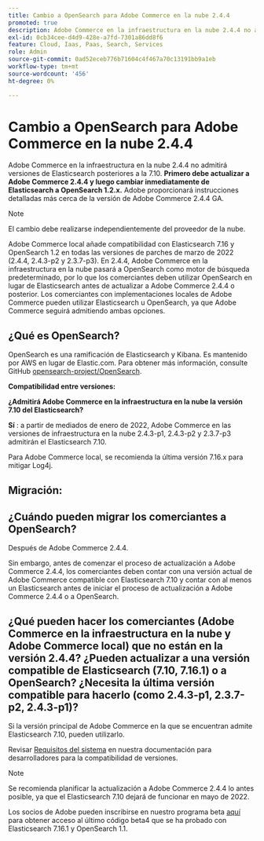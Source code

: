 ```yaml
---
title: Cambio a OpenSearch para Adobe Commerce en la nube 2.4.4
promoted: true
description: Adobe Commerce en la infraestructura en la nube 2.4.4 no admitirá versiones de Elasticsearch posteriores a la 7.10. **Primero debe actualizar a Adobe Commerce 2.4.4 y luego cambiar inmediatamente de Elasticsearch a OpenSearch 1.2.x.** El Adobe le proporcionará instrucciones detalladas más cerca de la versión Adobe Commerce 2.4.4 GA.
exl-id: 0cb34cee-d4d9-428e-a7fd-7301a86dd8f6
feature: Cloud, Iaas, Paas, Search, Services
role: Admin
source-git-commit: 0ad52eceb776b71604c4f467a70c13191bb9a1eb
workflow-type: tm+mt
source-wordcount: '456'
ht-degree: 0%

---
```


# Cambio a OpenSearch para Adobe Commerce en la nube 2.4.4

Adobe Commerce en la infraestructura en la nube 2.4.4 no admitirá versiones de Elasticsearch posteriores a la 7.10. **Primero debe actualizar a Adobe Commerce 2.4.4 y luego cambiar inmediatamente de Elasticsearch a OpenSearch 1.2.x.** Adobe proporcionará instrucciones detalladas más cerca de la versión de Adobe Commerce 2.4.4 GA.

>[!NOTE]
>
>El cambio debe realizarse independientemente del proveedor de la nube.

Adobe Commerce local añade compatibilidad con Elasticsearch 7.16 y OpenSearch 1.2 en todas las versiones de parches de marzo de 2022 (2.4.4, 2.4.3-p2 y 2.3.7-p3). En 2.4.4, Adobe Commerce en la infraestructura en la nube pasará a OpenSearch como motor de búsqueda predeterminado, por lo que los comerciantes deben utilizar OpenSearch en lugar de Elasticsearch antes de actualizar a Adobe Commerce 2.4.4 o posterior. Los comerciantes con implementaciones locales de Adobe Commerce pueden utilizar Elasticsearch u OpenSearch, ya que Adobe Commerce seguirá admitiendo ambas opciones.


## ¿Qué es OpenSearch?

OpenSearch es una ramificación de Elasticsearch y Kibana. Es mantenido por AWS en lugar de Elastic.com. Para obtener más información, consulte GitHub [opensearch-project/OpenSearch](https://github.com/opensearch-project/OpenSearch).

**Compatibilidad entre versiones:**

**¿Admitirá Adobe Commerce en la infraestructura en la nube la versión 7.10 del Elasticsearch?**

**Sí** : a partir de mediados de enero de 2022, Adobe Commerce en las versiones de infraestructura en la nube 2.4.3-p1, 2.4.3-p2 y 2.3.7-p3 admitirán el Elasticsearch 7.10.

Para Adobe Commerce local, se recomienda la última versión 7.16.x para mitigar Log4j.

## Migración:

## ¿Cuándo pueden migrar los comerciantes a OpenSearch?

Después de Adobe Commerce 2.4.4.

Sin embargo, antes de comenzar el proceso de actualización a Adobe Commerce 2.4.4, los comerciantes deben contar con una versión actual de Adobe Commerce compatible con Elasticsearch 7.10 y contar con al menos un Elasticsearch antes de iniciar el proceso de actualización a Adobe Commerce 2.4.4 o a OpenSearch.

## ¿Qué pueden hacer los comerciantes (Adobe Commerce en la infraestructura en la nube y Adobe Commerce local) que no están en la versión 2.4.4? ¿Pueden actualizar a una versión compatible de Elasticsearch (7.10, 7.16.1) o a OpenSearch? ¿Necesita la última versión compatible para hacerlo (como 2.4.3-p1, 2.3.7-p2, 2.4.3-p1)?

Si la versión principal de Adobe Commerce en la que se encuentran admite Elasticsearch 7.10, pueden utilizarlo.

Revisar [Requisitos del sistema](https://experienceleague.adobe.com/docs/commerce-operations/installation-guide/system-requirements.html) en nuestra documentación para desarrolladores para la compatibilidad de versiones.

>[!NOTE]
>
>Se recomienda planificar la actualización a Adobe Commerce 2.4.4 lo antes posible, ya que el Elasticsearch 7.10 dejará de funcionar en mayo de 2022.

Los socios de Adobe pueden inscribirse en nuestro programa beta [aquí](https://experienceleague.adobe.com/docs/commerce-operations/release/beta-program.html) para obtener acceso al último código beta4 que se ha probado con Elasticsearch 7.16.1 y OpenSearch 1.1.
